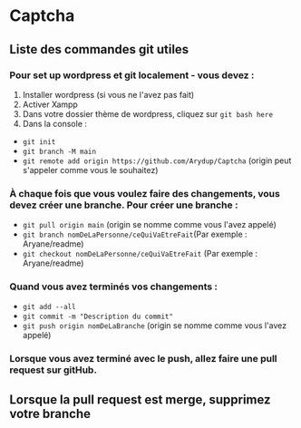 # Captcha
## Liste des commandes git utiles

### Pour set up wordpress et git localement - vous devez :
1. Installer wordpress (si vous ne l'avez pas fait)
2. Activer Xampp
3. Dans votre dossier thème de wordpress, cliquez sur `git bash here`
4. Dans la console :
 - `git init`
 - `git branch -M main`
 - `git remote add origin https://github.com/Arydup/Captcha` (origin peut s'appeler comme vous le souhaitez)

### À chaque fois que vous voulez faire des changements, vous devez créer une branche. Pour créer une branche :
- `git pull origin main` (origin se nomme comme vous l'avez appelé)
- `git branch nomDeLaPersonne/ceQuiVaEtreFait`(Par exemple : Aryane/readme)
- `git checkout nomDeLaPersonne/ceQuiVaEtreFait` (Par exemple : Aryane/readme)

### Quand vous avez terminés vos changements :
- `git add --all`
- `git commit -m "Description du commit"`
- `git push origin nomDeLaBranche` (origin se nomme comme vous l'avez appelé)

### Lorsque vous avez terminé avec le push, allez faire une pull request sur gitHub.
## Lorsque la pull request est merge, supprimez votre branche 
